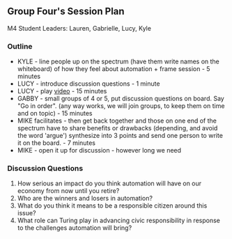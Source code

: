 ## Group Four's Session Plan

M4 Student Leaders: Lauren, Gabrielle, Lucy, Kyle

### Outline
* KYLE - line people up on the spectrum (have them write names on the whiteboard) of how they feel about automation + frame session - 5 minutes
* LUCY - introduce discussion questions - 1 minute
* LUCY - play [video](https://www.youtube.com/watch?v=7Pq-S557XQU) - 15 minutes
* GABBY - small groups of 4 or 5, put discussion questions on board. Say "Go in order". (any way works, we will join groups, to keep them on time and on topic) - 15 minutes
* MIKE facilitates - then get back together and those on one end of the spectrum have to share benefits or drawbacks (depending, and avoid the word 'argue') synthesize into 3 points and send one person to write it on the board. - 7 minutes
* MIKE - open it up for discussion - however long we need

### Discussion Questions
1. How serious an impact do you think automation will have on our economy from now until you retire? 
2. Who are the winners and losers in automation?
3. What do you think it means to be a responsible citizen around this issue? 
4. What role can Turing play in advancing civic responsibility in response to the challenges automation will bring?
